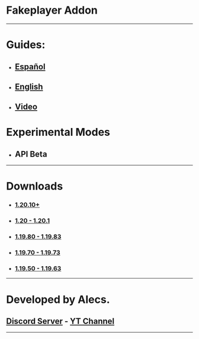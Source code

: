 # Fakeplayer Addon
---
# Guides:
- ## [Español](/guides/ES.md)
- ## [English](/guides/EN.md)
- ## [Video](https://youtu.be/FMnSQ2R94PI)

# Experimental Modes
- ## API Beta

---
# Downloads

- ### [1.20.10+](https://www.mediafire.com/file/90orvm8v9rop1pj/Fakeplayer_1.20.10.mcpack/file)

- ### [1.20 - 1.20.1](https://www.mediafire.com/file/z9xtd8f1ez7yiyp/Fakeplayer_1.20.mcpack/file)

- ### [1.19.80 - 1.19.83](https://www.mediafire.com/file/qsf0xswv7duzgi3/Fakeplayer_1.19.80.mcpack/file)

- ### [1.19.70 - 1.19.73](https://www.mediafire.com/file/7ppkbmo1kijz3ys/Fakeplayer+1.19.70.mcpack/file)

- ### [1.19.50 - 1.19.63](https://www.mediafire.com/download/n6yr81m6z0r4392)

---
# Developed by Alecs.
## [Discord Server](https://discord.gg/96Uyt3KWT5) - [YT Channel](https://www.youtube.com/@yosoyalexD)
---
